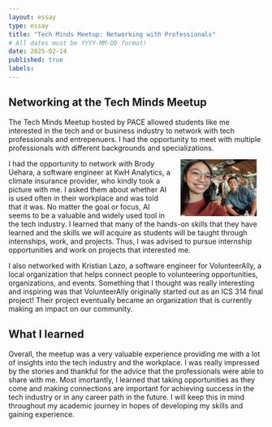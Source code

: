 ```yaml
---
layout: essay
type: essay
title: "Tech Minds Meetup: Networking with Professionals"
# All dates must be YYYY-MM-DD format!
date: 2025-02-14
published: true
labels:
---
```


## Networking at the Tech Minds Meetup

The Tech Minds Meetup hosted by PACE allowed students like me interested in the tech and or business industry to network with tech professionals and entrepenuers. I had the opportunity to meet with multiple professionals with different backgrounds and specializations. 

<div>
 <img src="../img/IMG_0079.JPG" class="img-thumbnail" style="float: right; margin-left:15px; margin-right: 15px;" width="150px" alt="TS">
</div>

I had the opportunity to network with Brody Uehara, a software engineer at KwH Analytics, a climate insurance provider, who kindly took a picture with me. I asked them about whether AI is used often in their workplace and was told that it was. No matter the goal or focus, AI seems to be a valuable and widely used tool in the tech industry. I learned that many of the hands-on skills that they have learned and the skills we will acquire as students will be taught through internships, work, and projects. Thus, I was advised to pursue internship opportunities and work on projects that interested me.

I also networked with Kristian Lazo, a software engineer for VolunteerAlly, a local organization that helps connect people to volunteering opportunities, organizations, and events. Something that I thought was really interesting and inspiring was that VolunteerAlly originally started out as an ICS 314 final project! Their project eventually became an organization that is currently making an impact on our community.

## What I learned

Overall, the meetup was a very valuable experience providing me with a lot of insights into the tech industry and the workplace. I was really impressed by the stories and thankful for the advice that the professionals were able to share with me. Most imortantly, I learned that taking opportunities as they come and making connections are important for achieving success in the tech industry or in any career path in the future. I will keep this in mind throughout my academic journey in hopes of developing my skills and gaining experience.
